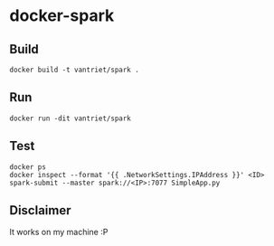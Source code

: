 # docker-spark

## Build

	docker build -t vantriet/spark .

## Run

	docker run -dit vantriet/spark

## Test

	docker ps
	docker inspect --format '{{ .NetworkSettings.IPAddress }}' <ID>
	spark-submit --master spark://<IP>:7077 SimpleApp.py 

## Disclaimer

It works on my machine :P


